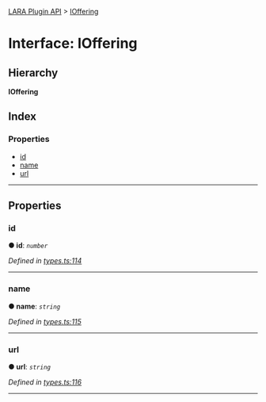 [LARA Plugin API](../README.md) > [IOffering](../interfaces/ioffering.md)

# Interface: IOffering

## Hierarchy

**IOffering**

## Index

### Properties

* [id](ioffering.md#id)
* [name](ioffering.md#name)
* [url](ioffering.md#url)

---

## Properties

<a id="id"></a>

###  id

**● id**: *`number`*

*Defined in [types.ts:114](https://github.com/concord-consortium/lara/blob/c6470a88/lara-typescript/src/plugin-api/types.ts#L114)*

___
<a id="name"></a>

###  name

**● name**: *`string`*

*Defined in [types.ts:115](https://github.com/concord-consortium/lara/blob/c6470a88/lara-typescript/src/plugin-api/types.ts#L115)*

___
<a id="url"></a>

###  url

**● url**: *`string`*

*Defined in [types.ts:116](https://github.com/concord-consortium/lara/blob/c6470a88/lara-typescript/src/plugin-api/types.ts#L116)*

___

